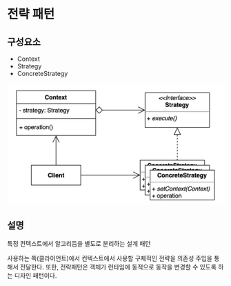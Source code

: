 # 전략 패턴

## 구성요소

- Context
- Strategy
- ConcreteStrategy

![](strategy.png)

## 설명
특정 컨텍스트에서 알고리듬을 별도로 분리하는 설계 패턴

사용하는 쪽(클라이언트)에서 컨텍스트에서 사용할 구체적인 전략을 의존성 주입을 통해서 전달한다. 
또한, 전략패턴은 객체가 런타임에 동적으로 동작을 변경할 수 있도록 하는 디자인 패턴이다.